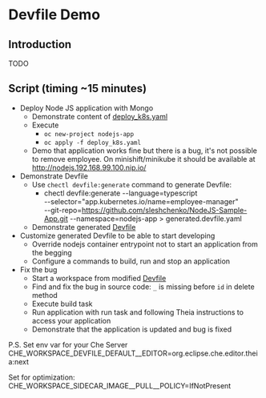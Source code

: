 # Devfile Demo

## Introduction
TODO

## Script (timing ~15 minutes)

- Deploy Node JS application with Mongo
  - Demonstrate content of [deploy_k8s.yaml](deploy_k8s.yaml)
  - Execute
    * `oc new-project nodejs-app`
    * `oc apply -f deploy_k8s.yaml`
  - Demo that application works fine but there is a bug, it's not possible to remove employee.
    On minishift/minikube it should be available at http://nodejs.192.168.99.100.nip.io/
- Demonstrate Devfile
  - Use `chectl devfile:generate` command to generate Devfile:
      * chectl devfile:generate --language=typescript \
                                --selector="app.kubernetes.io/name=employee-manager" \
                                --git-repo=https://github.com/sleshchenko/NodeJS-Sample-App.git
                                --namespace=nodejs-app > generated.devfile.yaml
  - Demonstrate generated [Devfile](generated.devfile.yaml)
- Customize generated Devfile to be able to start developing
  - Override nodejs container entrypoint not to start an application from the begging
  - Configure a commands to build, run and stop an application
- Fix the bug
  - Start a workspace from modified [Devfile](ready-to-use.devfile.yaml)
  - Find and fix the bug in source code: `_` is missing before `id` in delete method
  - Execute build task
  - Run application with run task and following Theia instructions to access your application
  - Demonstrate that the application is updated and bug is fixed

P.S. Set env var for your Che Server CHE_WORKSPACE_DEVFILE_DEFAULT__EDITOR=org.eclipse.che.editor.theia:next

Set for optimization: CHE_WORKSPACE_SIDECAR_IMAGE__PULL__POLICY=IfNotPresent
